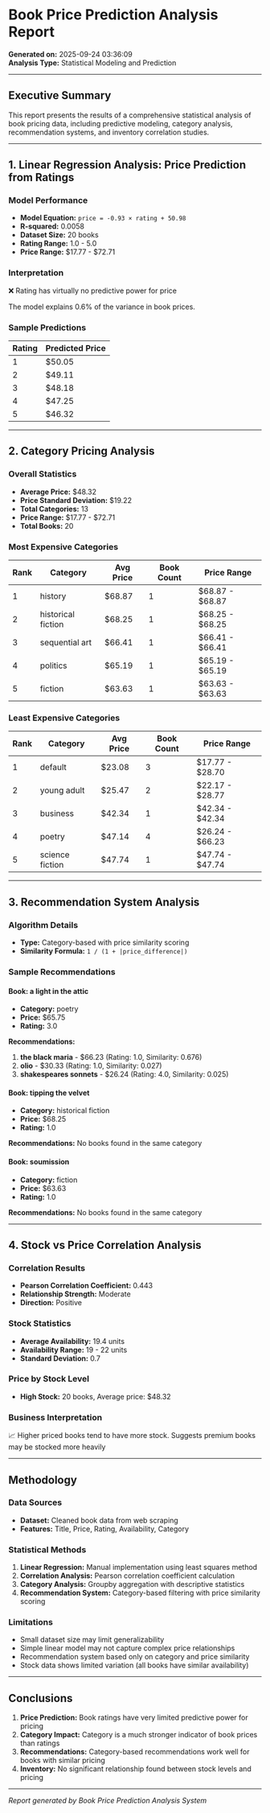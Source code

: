 # Book Price Prediction Analysis Report

**Generated on:** 2025-09-24 03:36:09  
**Analysis Type:** Statistical Modeling and Prediction

---

## Executive Summary

This report presents the results of a comprehensive statistical analysis of book pricing data, including predictive modeling, category analysis, recommendation systems, and inventory correlation studies.

---

## 1. Linear Regression Analysis: Price Prediction from Ratings

### Model Performance

- **Model Equation:** `price = -0.93 × rating + 50.98`
- **R-squared:** 0.0058
- **Dataset Size:** 20 books
- **Rating Range:** 1.0 - 5.0
- **Price Range:** $17.77 - $72.71

### Interpretation
❌ Rating has virtually no predictive power for price

The model explains 0.6% of the variance in book prices.

### Sample Predictions
| Rating | Predicted Price |
|--------|----------------|
| 1 | $50.05 |
| 2 | $49.11 |
| 3 | $48.18 |
| 4 | $47.25 |
| 5 | $46.32 |

---

## 2. Category Pricing Analysis

### Overall Statistics
- **Average Price:** $48.32
- **Price Standard Deviation:** $19.22
- **Total Categories:** 13
- **Price Range:** $17.77 - $72.71
- **Total Books:** 20

### Most Expensive Categories
| Rank | Category | Avg Price | Book Count | Price Range |
|------|----------|-----------|------------|-------------|
| 1 | history | $68.87 | 1 | $68.87 - $68.87 |
| 2 | historical fiction | $68.25 | 1 | $68.25 - $68.25 |
| 3 | sequential art | $66.41 | 1 | $66.41 - $66.41 |
| 4 | politics | $65.19 | 1 | $65.19 - $65.19 |
| 5 | fiction | $63.63 | 1 | $63.63 - $63.63 |

### Least Expensive Categories
| Rank | Category | Avg Price | Book Count | Price Range |
|------|----------|-----------|------------|-------------|
| 1 | default | $23.08 | 3 | $17.77 - $28.70 |
| 2 | young adult | $25.47 | 2 | $22.17 - $28.77 |
| 3 | business | $42.34 | 1 | $42.34 - $42.34 |
| 4 | poetry | $47.14 | 4 | $26.24 - $66.23 |
| 5 | science fiction | $47.74 | 1 | $47.74 - $47.74 |

---

## 3. Recommendation System Analysis

### Algorithm Details
- **Type:** Category-based with price similarity scoring
- **Similarity Formula:** `1 / (1 + |price_difference|)`

### Sample Recommendations

#### Book: a light in the attic
- **Category:** poetry
- **Price:** $65.75
- **Rating:** 3.0

**Recommendations:**
1. **the black maria** - $66.23 (Rating: 1.0, Similarity: 0.676)
2. **olio** - $30.33 (Rating: 1.0, Similarity: 0.027)
3. **shakespeares sonnets** - $26.24 (Rating: 4.0, Similarity: 0.025)

#### Book: tipping the velvet
- **Category:** historical fiction
- **Price:** $68.25
- **Rating:** 1.0

**Recommendations:** No books found in the same category

#### Book: soumission
- **Category:** fiction
- **Price:** $63.63
- **Rating:** 1.0

**Recommendations:** No books found in the same category


---

## 4. Stock vs Price Correlation Analysis

### Correlation Results
- **Pearson Correlation Coefficient:** 0.443
- **Relationship Strength:** Moderate
- **Direction:** Positive

### Stock Statistics
- **Average Availability:** 19.4 units
- **Availability Range:** 19 - 22 units
- **Standard Deviation:** 0.7

### Price by Stock Level
- **High Stock:** 20 books, Average price: $48.32

### Business Interpretation
📈 Higher priced books tend to have more stock. Suggests premium books may be stocked more heavily


---

## Methodology

### Data Sources
- **Dataset:** Cleaned book data from web scraping
- **Features:** Title, Price, Rating, Availability, Category

### Statistical Methods
1. **Linear Regression:** Manual implementation using least squares method
2. **Correlation Analysis:** Pearson correlation coefficient calculation
3. **Category Analysis:** Groupby aggregation with descriptive statistics
4. **Recommendation System:** Category-based filtering with price similarity scoring

### Limitations
- Small dataset size may limit generalizability
- Simple linear model may not capture complex price relationships
- Recommendation system based only on category and price similarity
- Stock data shows limited variation (all books have similar availability)

---

## Conclusions

1. **Price Prediction:** Book ratings have very limited predictive power for pricing
2. **Category Impact:** Category is a much stronger indicator of book prices than ratings
3. **Recommendations:** Category-based recommendations work well for books with similar pricing
4. **Inventory:** No significant relationship found between stock levels and pricing

---

*Report generated by Book Price Prediction Analysis System*
